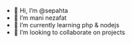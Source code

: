 - 👋 Hi, I’m @sepahta
- 👀 I’m mani nezafat 
- 🌱 I’m currently learning php & nodejs 
- 💞️ I’m looking to collaborate on projects


<!---
sepahta/sepahta is a ✨ special ✨ repository because its `README.md` (this file) appears on your GitHub profile.
You can click the Preview link to take a look at your changes.
--->
